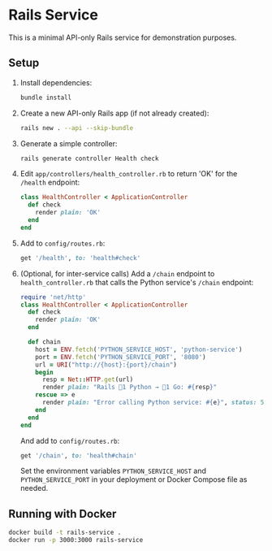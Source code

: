 # Rails Service

This is a minimal API-only Rails service for demonstration purposes.

## Setup

1. Install dependencies:
   ```sh
   bundle install
   ```
2. Create a new API-only Rails app (if not already created):
   ```sh
   rails new . --api --skip-bundle
   ```
3. Generate a simple controller:
   ```sh
   rails generate controller Health check
   ```
4. Edit `app/controllers/health_controller.rb` to return 'OK' for the `/health` endpoint:
   ```ruby
   class HealthController < ApplicationController
     def check
       render plain: 'OK'
     end
   end
   ```
5. Add to `config/routes.rb`:
   ```ruby
   get '/health', to: 'health#check'
   ```
   
6. (Optional, for inter-service calls) Add a `/chain` endpoint to `health_controller.rb` that calls the Python service's `/chain` endpoint:
   
   ```ruby
   require 'net/http'
   class HealthController < ApplicationController
     def check
       render plain: 'OK'
     end

     def chain
       host = ENV.fetch('PYTHON_SERVICE_HOST', 'python-service')
       port = ENV.fetch('PYTHON_SERVICE_PORT', '8080')
       url = URI("http://{host}:{port}/chain")
       begin
         resp = Net::HTTP.get(url)
         render plain: "Rails 1 Python → 1 Go: #{resp}"
       rescue => e
         render plain: "Error calling Python service: #{e}", status: 500
       end
     end
   end
   ```
   
   And add to `config/routes.rb`:
   ```ruby
   get '/chain', to: 'health#chain'
   ```
   
   Set the environment variables `PYTHON_SERVICE_HOST` and `PYTHON_SERVICE_PORT` in your deployment or Docker Compose file as needed.

## Running with Docker

```sh
docker build -t rails-service .
docker run -p 3000:3000 rails-service
```
